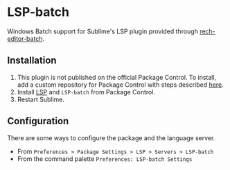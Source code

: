 # LSP-batch

Windows Batch support for Sublime's LSP plugin provided through [rech-editor-batch](https://github.com/RechInformatica/rech-editor-batch).

## Installation

1. This plugin is not published on the official Package Control.
   To install, add a custom repository for Package Control with steps described [here](https://github.com/jfcherng-sublime/ST-my-package-control/blob/master/README.md#usage).
1. Install [LSP](https://packagecontrol.io/packages/LSP) and `LSP-batch` from Package Control.
1. Restart Sublime.

## Configuration

There are some ways to configure the package and the language server.

- From `Preferences > Package Settings > LSP > Servers > LSP-batch`
- From the command palette `Preferences: LSP-batch Settings`
